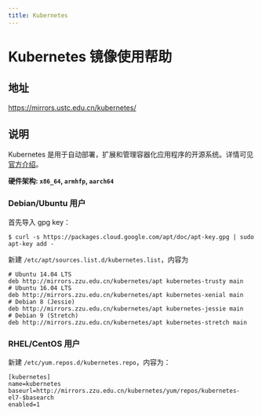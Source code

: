 ```yaml
---
title: Kubernetes
---
```

<!-- ex_nolevel -->
# Kubernetes 镜像使用帮助

## 地址

https://mirrors.ustc.edu.cn/kubernetes/

## 说明

Kubernetes 是用于自动部署，扩展和管理容器化应用程序的开源系统。详情可见 [官方介绍](https://kubernetes.io/zh/)。

**硬件架构: `x86_64`, `armhfp`, `aarch64`**

### Debian/Ubuntu 用户

首先导入 gpg key：

```
$ curl -s https://packages.cloud.google.com/apt/doc/apt-key.gpg | sudo apt-key add -
```

新建 `/etc/apt/sources.list.d/kubernetes.list`，内容为

```
# Ubuntu 14.04 LTS
deb http://mirrors.zzu.edu.cn/kubernetes/apt kubernetes-trusty main
# Ubuntu 16.04 LTS
deb http://mirrors.zzu.edu.cn/kubernetes/apt kubernetes-xenial main
# Debian 8 (Jessie)
deb http://mirrors.zzu.edu.cn/kubernetes/apt kubernetes-jessie main
# Debian 9 (Stretch) 
deb http://mirrors.zzu.edu.cn/kubernetes/apt kubernetes-stretch main
```

### RHEL/CentOS 用户

新建 `/etc/yum.repos.d/kubernetes.repo`，内容为：

```
[kubernetes]
name=kubernetes
baseurl=http://mirrors.zzu.edu.cn/kubernetes/yum/repos/kubernetes-el7-$basearch
enabled=1
```

<!-- ### Minikube

请到 [minikube 镜像](http://mirrors.zzu.edu.cn/github-release/kubernetes/minikube/LatestRelease/) 下载。 -->